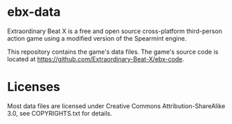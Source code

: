 ebx-data
==========

Extraordinary Beat X is a free and open source cross-platform third-person action game using a modified version of the Spearmint engine.

This repository contains the game's data files. The game's source code is located at <https://github.com/Extraordinary-Beat-X/ebx-code>.


Licenses
==========

Most data files are licensed under Creative Commons Attribution-ShareAlike 3.0, see COPYRIGHTS.txt for details.

